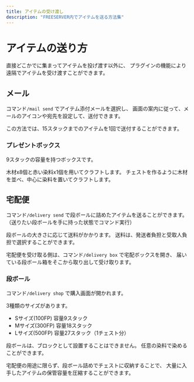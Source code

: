 ```yaml
---
title: アイテムの受け渡し
description: "FREESERVER内でアイテムを送る方法集"
---
```


# アイテムの送り方
直接どこかでに集まってアイテムを投げ渡す以外に、
プラグインの機能により遠隔でアイテムを受け渡すことができます。

## メール
コマンド`/mail send` でアイテム添付メールを選択し、
画面の案内に従って、メールのアイコンや宛先を設定して、送付できます。

この方法では、15スタックまでのアイテムを1回で送付することができます。

### プレゼントボックス
9スタックの容量を持つボックスです。

木材x8個と赤い染料x1個を用いてクラフトします。
チェストを作るように木材を並べ、中心に染料を置いてクラフトします。

## 宅配便
コマンド`/delivery send` で段ボールに詰めたアイテムを送ることができます。
（送りたい段ボールを手に持った状態でコマンド実行）

段ボールの大きさに応じて送料がかかります。
送料は、発送者負担と受取人負担で選択することができます。

宅配便を受け取る側は、コマンド`/delivery box` で宅配ボックスを開き、
届いている段ボール箱をそこから取り出して受け取ります。

### 段ボール
コマンド`/delivery shop` で購入画面が開かれます。

3種類のサイズがあります。
- Sサイズ(100FP) 容量9スタック
- Mサイズ(300FP) 容量18スタック
- Lサイズ(500FP) 容量27スタック（1チェスト分）

段ボールは、ブロックとして設置することはできません。
任意の染料で染めることができます。

宅配便の用途に限らず、段ボール詰めでチェストに収納することで、
大量に入手したアイテムの保管容量を圧縮することができます。

